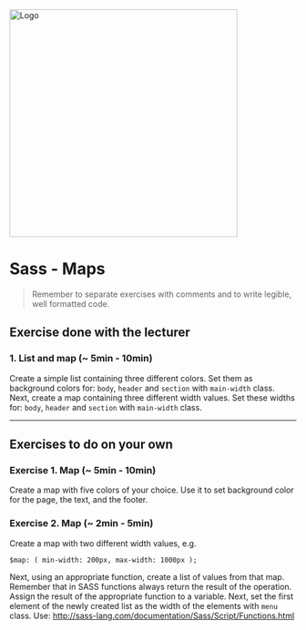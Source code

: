 <img alt="Logo" src="http://coderslab.pl/svg/logo-coderslab.svg" width="400">

# Sass - Maps

> Remember to separate exercises with comments and to write legible, well formatted code.

## Exercise done with the lecturer

### 1. List and map (~ 5min - 10min)

Create a simple list containing three different colors. Set them as background colors for: `body`, `header` and `section` with `main-width` class. Next, create a map containing three different width values. Set these widths for: `body`, `header` and `section` with `main-width` class.

-------------------------------------------------------------------------------

## Exercises to do on your own

### Exercise 1. Map (~ 5min - 10min)

Create a map with five colors of your choice. Use it to set background color for the page, the text, and the footer.

### Exercise 2. Map (~ 2min - 5min)

Create a map with two different width values, e.g.

`$map: (
    min-width: 200px,
    max-width: 1000px
);`

Next, using an appropriate function, create a list of values from that map.
Remember that in SASS functions always return the result of the operation.
Assign the result of the appropriate function to a variable.
Next, set the first element of the newly created list as the width of the elements with ```menu``` class.
Use: http://sass-lang.com/documentation/Sass/Script/Functions.html
